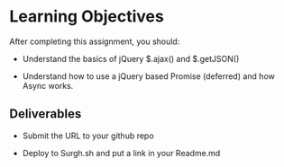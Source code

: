# Learning Objectives

After completing this assignment, you should:

- Understand the basics of jQuery $.ajax() and $.getJSON()

- Understand how to use a jQuery based Promise (deferred) and how Async works.

## Deliverables

- Submit the URL to your github repo

- Deploy to Surgh.sh and put a link in your Readme.md
